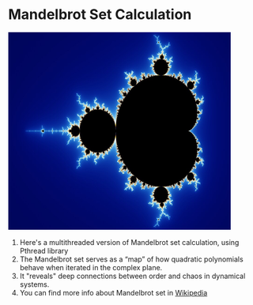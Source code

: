 # Mandelbrot Set Calculation

<p align="left">
  <img src="../../../imgs/mandelbrot_set.jpg" alt="???" width="450" height="400"/>
</p>

1. Here's a multithreaded version of Mandelbrot set calculation, using
Pthread library
2. The Mandelbrot set serves as a “map” of how quadratic polynomials behave when iterated in the complex plane. 
3. It "reveals" deep connections between order and chaos in dynamical
systems.
1. You can find more info about Mandelbrot set in <a href="https://en.wikipedia.org/wiki/Mandelbrot_set" target="_blank"
color="cyan">Wikipedia</a>
